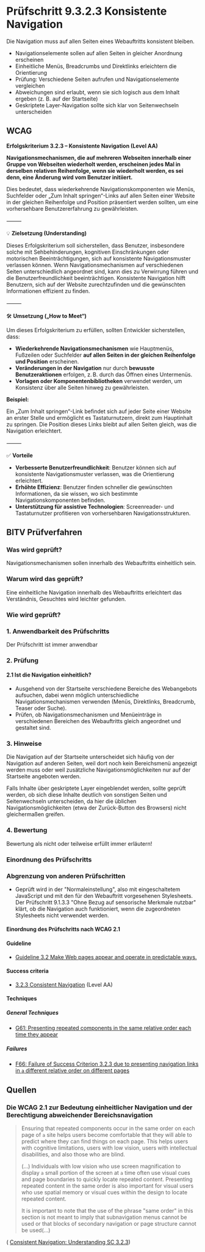 # Prüfschritt 9.3.2.3 Konsistente Navigation

Die Navigation muss auf allen Seiten eines Webauftritts konsistent bleiben.

-   Navigationselemente sollen auf allen Seiten in gleicher Anordnung erscheinen
-   Einheitliche Menüs, Breadcrumbs und Direktlinks erleichtern die Orientierung
-   Prüfung: Verschiedene Seiten aufrufen und Navigationselemente vergleichen
-   Abweichungen sind erlaubt, wenn sie sich logisch aus dem Inhalt ergeben (z. B. auf der Startseite)
-   Geskriptete Layer-Navigation sollte sich klar von Seitenwechseln unterscheiden

## WCAG

**Erfolgskriterium 3.2.3 – Konsistente Navigation (Level AA)**

**Navigationsmechanismen, die auf mehreren Webseiten innerhalb einer Gruppe von Webseiten wiederholt werden, erscheinen jedes Mal in derselben relativen Reihenfolge, wenn sie wiederholt werden, es sei denn, eine Änderung wird vom Benutzer initiiert.** 

Dies bedeutet, dass wiederkehrende Navigationskomponenten wie Menüs, Suchfelder oder „Zum Inhalt springen“-Links auf allen Seiten einer Website in der gleichen Reihenfolge und Position präsentiert werden sollten, um eine vorhersehbare Benutzererfahrung zu gewährleisten.

⸻

💡 **Zielsetzung (Understanding)**

Dieses Erfolgskriterium soll sicherstellen, dass Benutzer, insbesondere solche mit Sehbehinderungen, kognitiven Einschränkungen oder motorischen Beeinträchtigungen, sich auf konsistente Navigationsmuster verlassen können. Wenn Navigationsmechanismen auf verschiedenen Seiten unterschiedlich angeordnet sind, kann dies zu Verwirrung führen und die Benutzerfreundlichkeit beeinträchtigen. Konsistente Navigation hilft Benutzern, sich auf der Website zurechtzufinden und die gewünschten Informationen effizient zu finden.

⸻

🛠️ **Umsetzung („How to Meet“)**

Um dieses Erfolgskriterium zu erfüllen, sollten Entwickler sicherstellen, dass:
- **Wiederkehrende Navigationsmechanismen** wie Hauptmenüs, Fußzeilen oder Suchfelder **auf allen Seiten in der gleichen Reihenfolge und Position** erscheinen. 
- **Veränderungen in der Navigation** nur durch **bewusste Benutzeraktionen** erfolgen, z. B. durch das Öffnen eines Untermenüs.
- **Vorlagen oder Komponentenbibliotheken** verwendet werden, um Konsistenz über alle Seiten hinweg zu gewährleisten.

**Beispiel:**

Ein „Zum Inhalt springen“-Link befindet sich auf jeder Seite einer Website an erster Stelle und ermöglicht es Tastaturnutzern, direkt zum Hauptinhalt zu springen. Die Position dieses Links bleibt auf allen Seiten gleich, was die Navigation erleichtert.

⸻

✅ **Vorteile**
- **Verbesserte Benutzerfreundlichkeit**: Benutzer können sich auf konsistente Navigationsmuster verlassen, was die Orientierung erleichtert.
- **Erhöhte Effizienz**: Benutzer finden schneller die gewünschten Informationen, da sie wissen, wo sich bestimmte Navigationskomponenten befinden.
- **Unterstützung für assistive Technologien**: Screenreader- und Tastaturnutzer profitieren von vorhersehbaren Navigationsstrukturen.


## BITV Prüfverfahren

### Was wird geprüft?

Navigationsmechanismen sollen innerhalb des Webauftritts einheitlich sein.

### Warum wird das geprüft?

Eine einheitliche Navigation innerhalb des Webauftritts erleichtert das Verständnis, Gesuchtes wird leichter gefunden.

### Wie wird geprüft?

### 1\. Anwendbarkeit des Prüfschritts

Der Prüfschritt ist immer anwendbar

### 2\. Prüfung

#### 2.1 Ist die Navigation einheitlich?

-   Ausgehend von der Startseite verschiedene Bereiche des Webangebots aufsuchen, dabei wenn möglich unterschiedliche Navigationsmechanismen verwenden (Menüs, Direktlinks, Breadcrumb, Teaser oder Suche).
-   Prüfen, ob Navigationsmechanismen und Menüeinträge in verschiedenen Bereichen des Webauftritts gleich angeordnet und gestaltet sind.

### 3\. Hinweise

Die Navigation auf der Startseite unterscheidet sich häufig von der Navigation auf anderen Seiten, weil dort noch kein Bereichsmenü angezeigt werden muss oder weil zusätzliche Navigationsmöglichkeiten nur auf der Startseite angeboten werden.

Falls Inhalte über geskriptete Layer eingeblendet werden, sollte geprüft werden, ob sich diese Inhalte deutlich von sonstigen Seiten und Seitenwechseln unterscheiden, da hier die üblichen Navigationsmöglichkeiten (etwa der Zurück-Button des Browsers) nicht gleichermaßen greifen.

### 4\. Bewertung

Bewertung als nicht oder teilweise erfüllt immer erläutern!

### Einordnung des Prüfschritts

### Abgrenzung von anderen Prüfschritten

-   Geprüft wird in der "Normaleinstellung", also mit eingeschaltetem JavaScript und mit den für den Webauftritt vorgesehenen Stylesheets. Der Prüfschritt 9.1.3.3 "Ohne Bezug auf sensorische Merkmale nutzbar" klärt, ob die Navigation auch funktioniert, wenn die zugeordneten Stylesheets nicht verwendet werden.

#### Einordnung des Prüfschritts nach WCAG 2.1

#### Guideline

-   [Guideline 3.2 Make Web pages appear and operate in predictable ways.](https://www.w3.org/TR/WCAG21/#predictable)

#### Success criteria

-   [3.2.3 Consistent Navigation](https://www.w3.org/TR/WCAG21/#consistent-navigation) (Level AA)

#### Techniques

##### General Techniques

-   [G61: Presenting repeated components in the same relative order each time they appear](https://www.w3.org/WAI/WCAG21/Techniques/general/G61.html)

##### Failures

-   [F66: Failure of Success Criterion 3.2.3 due to presenting navigation links in `a` different relative order on different pages](https://www.w3.org/WAI/WCAG21/Techniques/failures/F66.html)

## Quellen

### Die WCAG 2.1 zur Bedeutung einheitlicher Navigation und der Berechtigung abweichender Bereichsnavigation

> Ensuring that repeated components occur in the same order on each page of `a` site helps users become comfortable that they will able to predict where they can find things on each page. This helps users with cognitive limitations, users with low vision, users with intellectual disabilities, and also those who are blind.
>
> (…​) Individuals with low vision who use screen magnification to display `a` small portion of the screen at `a` time often use visual cues and page boundaries to quickly locate repeated content. Presenting repeated content in the same order is also important for visual users who use spatial memory or visual cues within the design to locate repeated content.
>
> It is important to note that the use of the phrase "same order" in this section is not meant to imply that subnavigation menus cannot be used or that blocks of secondary navigation or page structure cannot be used(…​)

( [Consistent Navigation: Understanding SC 3.2.3](https://www.w3.org/WAI/WCAG21/Understanding/consistent-navigation.html))

